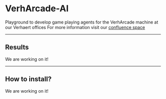 # VerhArcade-AI

Playground to develop game playing agents for the VerhArcade machine at our Verhaert offices
For more information visit our [confluence space](https://niels-verleysen.atlassian.net/wiki/spaces/VA/overview?homepageId=196693)

---

## Results
We are working on it!

---

## How to install?
We are working on it!
